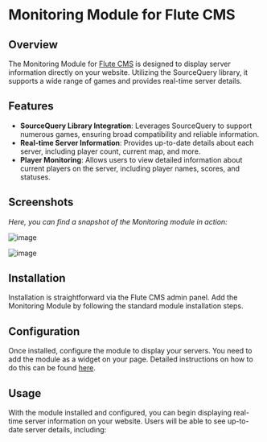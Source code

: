 # Monitoring Module for Flute CMS

## Overview
The Monitoring Module for [Flute CMS](https://github.com/Flute-CMS/cms) is designed to display server information directly on your website. Utilizing the SourceQuery library, it supports a wide range of games and provides real-time server details.

## Features
- **SourceQuery Library Integration**: Leverages SourceQuery to support numerous games, ensuring broad compatibility and reliable information.
- **Real-time Server Information**: Provides up-to-date details about each server, including player count, current map, and more.
- **Player Monitoring**: Allows users to view detailed information about current players on the server, including player names, scores, and statuses.

## Screenshots
*Here, you can find a snapshot of the Monitoring module in action:*

![image](https://github.com/Flute-CMS/Monitoring/assets/62756604/7c785ced-61fe-4cc1-a5a1-c06b802e98f4)

![image](https://github.com/Flute-CMS/Monitoring/assets/62756604/c91d4f27-c4c6-47ed-9ed3-86f750fe5968)

## Installation
Installation is straightforward via the Flute CMS admin panel. Add the Monitoring Module by following the standard module installation steps.

## Configuration
Once installed, configure the module to display your servers. You need to add the module as a widget on your page. Detailed instructions on how to do this can be found [here](https://docs.flute-cms.com/docs/instructions/widgets).

## Usage
With the module installed and configured, you can begin displaying real-time server information on your website. Users will be able to see up-to-date server details, including:
